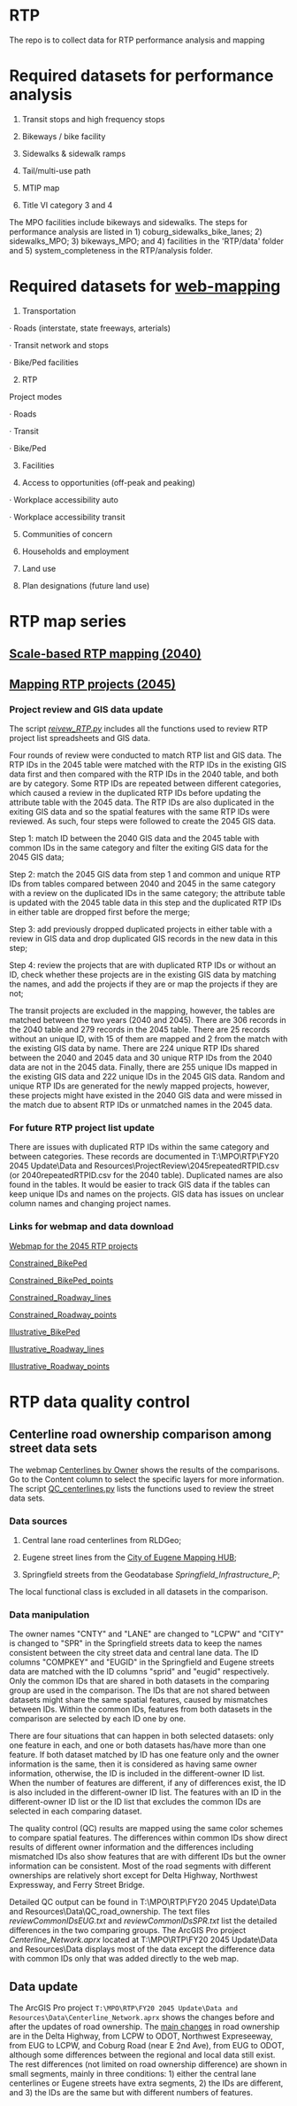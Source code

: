 # RTP
The repo is to collect data for RTP performance analysis and mapping

# Required datasets for performance analysis

1. Transit stops and high frequency stops

2. Bikeways / bike facility

3. Sidewalks & sidewalk ramps

4. Tail/multi-use path

5. MTIP map

6. Title VI category 3 and 4

The MPO facilities include bikeways and sidewalks. The steps for performance analysis are listed in 1) coburg_sidewalks_bike_lanes; 2) sidewalks_MPO; 3) bikeways_MPO; and 4) facilities in the 'RTP/data' folder and 5) system_completeness in the RTP/analysis folder.

# Required datasets for [web-mapping](https://arcg.is/0L8azS)
1. Transportation

·        Roads (interstate, state freeways, arterials)

·        Transit network and stops

·        Bike/Ped facilities

2. RTP

Project modes

·        Roads

·        Transit

·        Bike/Ped

3. Facilities
 
4. Access to opportunities (off-peak and peaking)

·        Workplace accessibility auto

·        Workplace accessibility transit

5. Communities of concern

6. Households and employment

7. Land use

8. Plan designations (future land use)

# RTP map series
## [Scale-based RTP mapping (2040)](https://arcg.is/yL0nb) 

## [Mapping RTP projects (2045)](https://arcg.is/1jmOyr)

### Project review and GIS data update

The script [*reivew_RTP.py*](https://github.com/dongmeic/RTP/blob/main/projlist/review_RTP.py) includes all the functions used to review RTP project list spreadsheets and GIS data. 

Four rounds of review were conducted to match RTP list and GIS data. The RTP IDs in the 2045 table were matched with the RTP IDs in the existing GIS data first and then compared with the RTP IDs in the 2040 table, and both are by category. Some RTP IDs are repeated between different categories, which caused a review in the duplicated RTP IDs before updating the attribute table with the 2045 data. The RTP IDs are also duplicated in the exiting GIS data and so the spatial features with the same RTP IDs were reviewed. As such, four steps were followed to create the 2045 GIS data.

Step 1: match ID between the 2040 GIS data and the 2045 table with common IDs in the same category and filter the exiting GIS data for the 2045 GIS data;

Step 2: match the 2045 GIS data from step 1 and common and unique RTP IDs from tables compared between 2040 and 2045 in the same category with a review on the duplicated IDs in the same category; the attribute table is updated with the 2045 table data in this step and the duplicated RTP IDs in either table are dropped first before the merge;

Step 3: add previously dropped duplicated projects in either table with a review in GIS data and drop duplicated GIS records in the new data in this step;

Step 4: review the projects that are with duplicated RTP IDs or without an ID, check whether these projects are in the existing GIS data by matching the names, and add the projects if they are or map the projects if they are not;

The transit projects are excluded in the mapping, however, the tables are matched between the two years (2040 and 2045). There are 306 records in the 2040 table and 279 records in the 2045 table. There are 25 records without an unique ID, with 15 of them are mapped and 2 from the match with the existing GIS data by name. There are 224 unique RTP IDs shared between the 2040 and 2045 data and 30 unique RTP IDs from the 2040 data are not in the 2045 data. Finally, there are 255 unique IDs mapped in the existing GIS data and 222 unique IDs in the 2045 GIS data. Random and unique RTP IDs are generated for the newly mapped projects, however, these projects might have existed in the 2040 GIS data and were missed in the match due to absent RTP IDs or unmatched names in the 2045 data.  

### For future RTP project list update  

There are issues with duplicated RTP IDs within the same category and between categories. These records are documented in T:\MPO\RTP\FY20 2045 Update\Data and Resources\ProjectReview\2045repeatedRTPID.csv (or 2040repeatedRTPID.csv for the 2040 table). Duplicated names are also found in the tables. It would be easier to track GIS data if the tables can keep unique IDs and names on the projects. GIS data has issues on unclear column names and changing project names. 

### Links for webmap and data download

[Webmap for the 2045 RTP projects](https://arcg.is/1jmOyr)

[Constrained_BikePed](https://services5.arcgis.com/9s1YtFmLS0YTl10F/arcgis/rest/services/Constrained_BikePed/FeatureServer)

[Constrained_BikePed_points](https://services5.arcgis.com/9s1YtFmLS0YTl10F/arcgis/rest/services/Constrained_BikePed_points/FeatureServer)

[Constrained_Roadway_lines](https://services5.arcgis.com/9s1YtFmLS0YTl10F/arcgis/rest/services/Constrained_Roadway_lines/FeatureServer)

[Constrained_Roadway_points](https://services5.arcgis.com/9s1YtFmLS0YTl10F/arcgis/rest/services/Constrained_Roadway_points/FeatureServer)

[Illustrative_BikePed](https://services5.arcgis.com/9s1YtFmLS0YTl10F/arcgis/rest/services/Illustrative_BikePed/FeatureServer)

[Illustrative_Roadway_lines](https://services5.arcgis.com/9s1YtFmLS0YTl10F/arcgis/rest/services/Illustrative_Roadway_lines/FeatureServer)

[Illustrative_Roadway_points](https://services5.arcgis.com/9s1YtFmLS0YTl10F/arcgis/rest/services/Illustrative_Roadway_points/FeatureServer)

# RTP data quality control
## Centerline road ownership comparison among street data sets

The webmap [Centerlines by Owner](https://arcg.is/19naGy0) shows the results of the comparisons. Go to the Content column to select the specific layers for more information. The script [QC_centerlines.py](https://github.com/dongmeic/RTP/blob/main/data/QC_centerlines.py) lists the functions used to review the street data sets. 

### Data sources

1) Central lane road centerlines from RLDGeo;

2) Eugene street lines from the [City of Eugene Mapping HUB](https://mapping.eugene-or.gov/datasets/eugene-street-lines-hub/explore?location=44.063960%2C-123.125350%2C12.24&showTable=true); 

3) Springfield streets from the Geodatabase *Springfield_Infrastructure_P*;

The local functional class is excluded in all datasets in the comparison. 

### Data manipulation

The owner names "CNTY" and "LANE" are changed to "LCPW" and "CITY" is changed to "SPR" in the Springfield streets data to keep the names consistent between the city street data and central lane data. The ID columns "COMPKEY" and "EUGID" in the Springfield and Eugene streets data are matched with the ID columns "sprid" and "eugid" respectively. Only the common IDs that are shared in both datasets in the comparing group are used in the comparison. The IDs that are not shared between datasets might share the same spatial features, caused by mismatches between IDs. Within the common IDs, features from both datasets in the comparison are selected by each ID one by one. 

There are four situations that can happen in both selected datasets: only one feature in each, and one or both datasets has/have more than one feature. If both dataset matched by ID has one feature only and the owner information is the same, then it is considered as having same owner information, otherwise, the ID is included in the different-owner ID list. When the number of features are different, if any of differences exist, the ID is also included in the different-owner ID list. The features with an ID in the different-owner ID list or the ID list that excludes the common IDs are selected in each comparing dataset. 

The quality control (QC) results are mapped using the same color schemes to compare spatial features. The differences within common IDs show direct results of different owner information and the differences including mismatched IDs also show features that are with different IDs but the owner information can be consistent. Most of the road segments with different ownerships are relatively short except for Delta Highway, Northwest Expressway, and Ferry Street Bridge. 

Detailed QC output can be found in T:\MPO\RTP\FY20 2045 Update\Data and Resources\Data\QC_road_ownership. The text files *reviewCommonIDsEUG.txt* and *reviewCommonIDsSPR.txt* list the detailed differences in the two comparing groups. The ArcGIS Pro project *Centerline_Network.aprx* located at T:\MPO\RTP\FY20 2045 Update\Data and Resources\Data displays most of the data except the difference data with common IDs only that was added directly to the web map. 

## Data update

The ArcGIS Pro project `T:\MPO\RTP\FY20 2045 Update\Data and Resources\Data\Centerline_Network.aprx` shows the changes before and after the updates of road ownership. The [main changes](https://lanecouncilofgovernments-my.sharepoint.com/:w:/g/personal/dchen_lcog_org/EVIHdP4GmRNNtbSrdKh0HrYBXF19Qg7bQIDu921kZr_gtg?e=mB7QAR) in road ownership are in the Delta Highway, from LCPW to ODOT, Northwest Expreseeway, from EUG to LCPW, and Coburg Road (near E 2nd Ave), from EUG to ODOT, although some differences between the regional and local data still exist. The rest differences (not limited on road ownership difference) are shown in small segments, mainly in three conditions: 1) either the central lane centerlines or Eugene streets have extra segments, 2) the IDs are different, and 3) the IDs are the same but with different numbers of features.   

